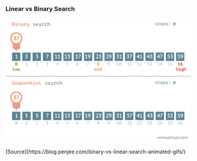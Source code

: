 ### Linear vs Binary Search

![Comparison](./_Assets/images/ls_vs_bs.gif)

<div class="source">[Source](https://blog.penjee.com/binary-vs-linear-search-animated-gifs/)</div>
